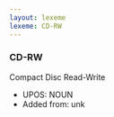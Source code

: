```yaml
---
layout: lexeme
lexeme: CD-RW
---
```


###  CD-RW

Compact Disc Read-Write
* UPOS:  NOUN
* Added from:  unk

